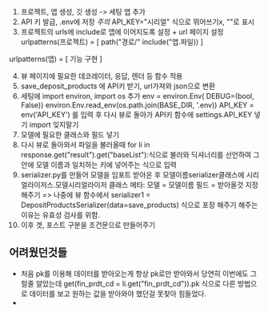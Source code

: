 1. 프로젝트, 앱 생성, 깃 생성 -> 세팅 앱 추가
2. API 키 발급, .env에 저장 *주의* API_KEY="시리얼" 식으로 뛰어쓰기x, ""로 표시
3. 프로젝트의 urls에 include로 앱에 이어지도록 설정 + url 페이지 설정
  urlpatterns(프로젝트) = [
    path("경로/" include("앱.파일)) 
  ]

  urlpatterns(앱) = [
    기능 구현
  ]

4. 뷰 페이지에 필요한 데코레이터, 응답, 렌더 등 함수 적용
5. save_deposit_products 에 API키 받기, url가져와 json으로 변환
6. 세팅에 import environ, import os 추가
env = environ.Env( DEBUG=(bool, False))
environ.Env.read_env(os.path.join(BASE_DIR, '.env))
API_KEY = env('API_KEY')
를 입력 후 다시 뷰로 돌아가 API키 함수에 settings.API_KEY 넣기 import 잊지말기
7. 모델에 필요한 클래스와 필드 넣기
8. 다시 뷰로 돌아와서 파일을 불러올때
for li in response.get("result").get("baseList"):식으로 불러와 딕셔너리를 선언하여 그안에 모델 이름과 일치하는 키에 넣어주는 식으로 입력
9. serializer.py를 만들어 모델을 임포트 받아온 후 모델이름serializer클래스에 시리얼라이저스.모델시리얼라이저
클래스 메타:
모델 = 모델이름
필드 = 받아올것
지정해주기 => 나중에 뷰 함수에서 serializer1 = DepositProductsSerializer(data=save_products) 식으로 포장 해주기 해주는이유는 유효성 검사를 위함.
10. 이후 겟, 포스트 구분을 조건문으로 만들어주기


## 어려웠던것들
  - 처음 pk를 이용해 데이터를 받아오는게 항상 pk로만 받아와서 당연히 이번에도 그럴줄 알았는데 get(fin_prdt_cd = li.get("fin_prdt_cd")).pk 식으로 다른 방법으로 데이터를 보고 원하는 값을 받아와야 했던걸 못찾아 힘들었다.
  - 